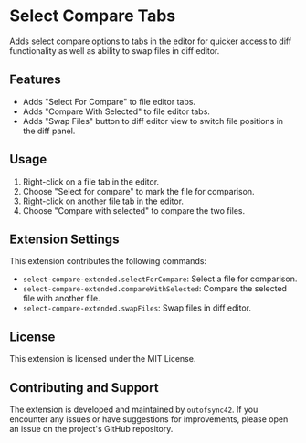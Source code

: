 # Select Compare Tabs

Adds select compare options to tabs in the editor for quicker access to diff functionality as well as ability to swap files in diff editor.

## Features

- Adds "Select For Compare" to file editor tabs.
- Adds "Compare With Selected" to file editor tabs.
- Adds "Swap Files" button to diff editor view to switch file positions in the diff panel.

## Usage

1. Right-click on a file tab in the editor.
2. Choose "Select for compare" to mark the file for comparison.
3. Right-click on another file tab in the editor.
4. Choose "Compare with selected" to compare the two files.

## Extension Settings

This extension contributes the following commands:

- `select-compare-extended.selectForCompare`: Select a file for comparison.
- `select-compare-extended.compareWithSelected`: Compare the selected file with another file.
- `select-compare-extended.swapFiles`: Swap files in diff editor.

## License

This extension is licensed under the MIT License.

## Contributing and Support

The extension is developed and maintained by `outofsync42`. If you encounter any issues or have suggestions for improvements, please open an issue on the project's GitHub repository.


